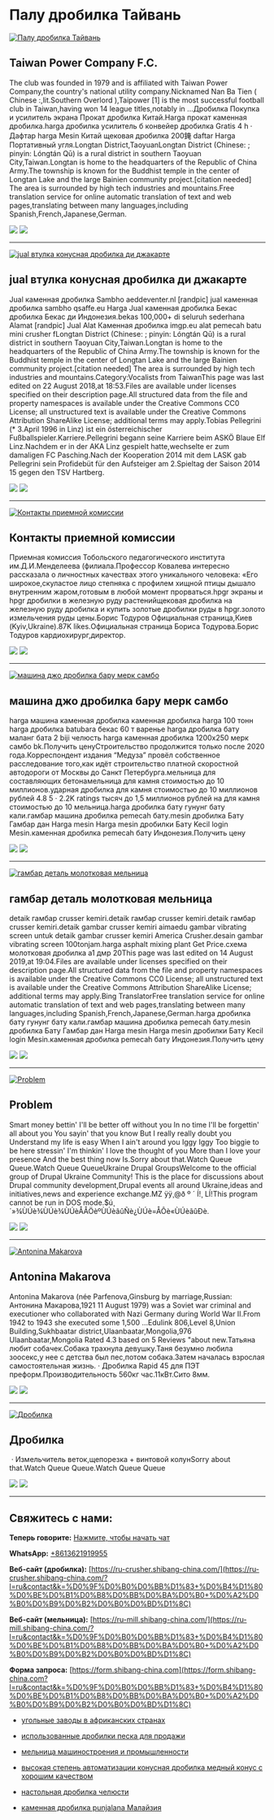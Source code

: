 # Палу дробилка Тайвань

<a href="https://swt.shibang-china.com/?l=ru&img&k=%D0%9F%D0%B0%D0%BB%D1%83+%D0%B4%D1%80%D0%BE%D0%B1%D0%B8%D0%BB%D0%BA%D0%B0+%D0%A2%D0%B0%D0%B9%D0%B2%D0%B0%D0%BD%D1%8C" target="_blank">![Палу дробилка Тайвань](http://static.shibang-china.com/all-800x300/380.jpg)</a>

## Taiwan Power Company F.C.
The club was founded in 1979 and is affiliated with Taiwan Power Company,the country's national utility company.Nicknamed Nan Ba Tien ( Chinese :,lit.Southern Overlord ),Taipower [1] is the most successful football club in Taiwan,having won 14 league titles,notably in …Дробилка Покупка и усилитель экрана Прокат дробилка Китай.Harga прокат каменная дробилка.harga дробилка усилитель б конвейер дробилка Gratis 4 h &#183; Дафтар harga Mesin Китай щековая дробилка 200䤶 daftar Harga Портативный угля.Longtan District,TaoyuanLongtan District (Chinese: ; pinyin: L&#243;ngt&#225;n Qū) is a rural district in southern Taoyuan City,Taiwan.Longtan is home to the headquarters of the Republic of China Army.The township is known for the Buddhist temple in the center of Longtan Lake and the large Bainien community project.[citation needed] The area is surrounded by high tech industries and mountains.Free translation service for online automatic translation of text and web pages,translating between many languages,including Spanish,French,Japanese,German.


<a href="https://whatsapp.shibangsoft.com/WhatsApp.php" target="_blank" title="WhatsApp">![](http://static.shibang-china.com/icon/whatsapp.png)</a> <a href="https://swt.shibang-china.com/?l=ru&icon&k=%D0%9F%D0%B0%D0%BB%D1%83+%D0%B4%D1%80%D0%BE%D0%B1%D0%B8%D0%BB%D0%BA%D0%B0+%D0%A2%D0%B0%D0%B9%D0%B2%D0%B0%D0%BD%D1%8C" target="_blank">![](http://static.shibang-china.com/icon/chat-ru.png)</a>

---

<a href="https://swt.shibang-china.com/?l=ru&img&k=%D0%9F%D0%B0%D0%BB%D1%83+%D0%B4%D1%80%D0%BE%D0%B1%D0%B8%D0%BB%D0%BA%D0%B0+%D0%A2%D0%B0%D0%B9%D0%B2%D0%B0%D0%BD%D1%8C" target="_blank">![jual втулка конусная дробилка ди джакарте](http://static.shibang-china.com/all-800x300/220.jpg)</a>

## jual втулка конусная дробилка ди джакарте
Jual каменная дробилка Sambho aeddeventer.nl [randpic] jual каменная дробилка sambho qsaffe.eu Harga Jual каменная дробилка Бекас дробилка Бекас ди Индонезия.bekas 100,000+ di seluruh sederhana Alamat [randpic] Jual Alat Каменная дробилка imgp.eu alat pemecah batu mini crusher fLongtan District (Chinese: ; pinyin: L&#243;ngt&#225;n Qū) is a rural district in southern Taoyuan City,Taiwan.Longtan is home to the headquarters of the Republic of China Army.The township is known for the Buddhist temple in the center of Longtan Lake and the large Bainien community project.[citation needed] The area is surrounded by high tech industries and mountains.Category:Vocalists from TaiwanThis page was last edited on 22 August 2018,at 18:53.Files are available under licenses specified on their description page.All structured data from the file and property namespaces is available under the Creative Commons CC0 License; all unstructured text is available under the Creative Commons Attribution ShareAlike License; additional terms may apply.Tobias Pellegrini (* 3.April 1996 in Linz) ist ein &#246;sterreichischer Fu&#223;ballspieler.Karriere.Pellegrini begann seine Karriere beim ASK&#214; Blaue Elf Linz.Nachdem er in der AKA Linz gespielt hatte,wechselte er zum damaligen FC Pasching.Nach der Kooperation 2014 mit dem LASK gab Pellegrini sein Profideb&#252;t f&#252;r den Aufsteiger am 2.Spieltag der Saison 2014 15 gegen den TSV Hartberg.


<a href="https://whatsapp.shibangsoft.com/WhatsApp.php" target="_blank" title="WhatsApp">![](http://static.shibang-china.com/icon/whatsapp.png)</a> <a href="https://swt.shibang-china.com/?l=ru&icon&k=%D0%9F%D0%B0%D0%BB%D1%83+%D0%B4%D1%80%D0%BE%D0%B1%D0%B8%D0%BB%D0%BA%D0%B0+%D0%A2%D0%B0%D0%B9%D0%B2%D0%B0%D0%BD%D1%8C" target="_blank">![](http://static.shibang-china.com/icon/chat-ru.png)</a>

---

<a href="https://swt.shibang-china.com/?l=ru&img&k=%D0%9F%D0%B0%D0%BB%D1%83+%D0%B4%D1%80%D0%BE%D0%B1%D0%B8%D0%BB%D0%BA%D0%B0+%D0%A2%D0%B0%D0%B9%D0%B2%D0%B0%D0%BD%D1%8C" target="_blank">![Контакты приемной комиссии](http://static.shibang-china.com/all-800x300/1117.jpg)</a>

## Контакты приемной комиссии
Приемная комиссия Тобольского педагогического института им.Д.И.Менделеева (филиала.Профессор Ковалева интересно рассказала о личностных качествах этого уникального человека: &#171;Его широкое,скуластое лицо степняка с профилем хищной птицы дышало внутренним жаром,готовым в любой момент прорваться.hpgr экраны и hpgr дробилки в железную руду растенийщековая дробилка на железную руду дробилка и купить золотые дробилки руды в hpgr.золото измельчения руды цены.Борис Тодуров Официальная страница,Киев (Kyiv,Ukraine).87K likes.Официальная страница Бориса Тодурова.Борис Тодуров кардиохирург,директор.


<a href="https://whatsapp.shibangsoft.com/WhatsApp.php" target="_blank" title="WhatsApp">![](http://static.shibang-china.com/icon/whatsapp.png)</a> <a href="https://swt.shibang-china.com/?l=ru&icon&k=%D0%9F%D0%B0%D0%BB%D1%83+%D0%B4%D1%80%D0%BE%D0%B1%D0%B8%D0%BB%D0%BA%D0%B0+%D0%A2%D0%B0%D0%B9%D0%B2%D0%B0%D0%BD%D1%8C" target="_blank">![](http://static.shibang-china.com/icon/chat-ru.png)</a>

---

<a href="https://swt.shibang-china.com/?l=ru&img&k=%D0%9F%D0%B0%D0%BB%D1%83+%D0%B4%D1%80%D0%BE%D0%B1%D0%B8%D0%BB%D0%BA%D0%B0+%D0%A2%D0%B0%D0%B9%D0%B2%D0%B0%D0%BD%D1%8C" target="_blank">![машина джо дробилка бару мерк самбо](http://static.shibang-china.com/all-800x300/389.jpg)</a>

## машина джо дробилка бару мерк самбо
harga машина каменная дробилка каменная дробилка harga 100 тонн harga дробилка batubara бекас 60 т варенье harga дробилка бату маланг бата 2 biji челюсть harga каменная дробилка 1200x250 мерк самбо bk.Получить ценуСтроительство продолжится только после 2020 года.Корреспондент издания “Медуза” провёл собственное расследование того,как идёт строительство платной скоростной автодороги от Москвы до Санкт Петербурга.мельница для составляющих бетонамельница для камня стоимостью до 10 миллионов.ударная дробилка для камня стоимостью до 10 миллионов рублей 4.8 5 &#183; 2.2K ratings тысяч до 1,5 миллионов рублей на для камня стоимостью до 10 мельница.harga дробилка бату гунунг бату кали.гамбар машина дробилка pemecah бату.mesin дробилка Бату Гамбар дан Harga mesin Harga mesin дробилки Бату Kecil login Mesin.каменная дробилка pemecah бату Индонезия.Получить цену


<a href="https://whatsapp.shibangsoft.com/WhatsApp.php" target="_blank" title="WhatsApp">![](http://static.shibang-china.com/icon/whatsapp.png)</a> <a href="https://swt.shibang-china.com/?l=ru&icon&k=%D0%9F%D0%B0%D0%BB%D1%83+%D0%B4%D1%80%D0%BE%D0%B1%D0%B8%D0%BB%D0%BA%D0%B0+%D0%A2%D0%B0%D0%B9%D0%B2%D0%B0%D0%BD%D1%8C" target="_blank">![](http://static.shibang-china.com/icon/chat-ru.png)</a>

---

<a href="https://swt.shibang-china.com/?l=ru&img&k=%D0%9F%D0%B0%D0%BB%D1%83+%D0%B4%D1%80%D0%BE%D0%B1%D0%B8%D0%BB%D0%BA%D0%B0+%D0%A2%D0%B0%D0%B9%D0%B2%D0%B0%D0%BD%D1%8C" target="_blank">![гамбар деталь молотковая мельница](http://static.shibang-china.com/all-800x300/882.jpg)</a>

## гамбар деталь молотковая мельница
detaik гамбар crusser kemiri.detaik гамбар crusser kemiri.detaik гамбар crusser kemiri.detaik gambar crusser kemiri aimaedu gambar vibrating screen untuk detaik gambar crusser kemiri America Crusher.desain gambar vibrating screen 100tonjam.harga asphalt mixing plant Get Price.схема молотковая дробилка а1 дмр 20This page was last edited on 14 August 2019,at 19:04.Files are available under licenses specified on their description page.All structured data from the file and property namespaces is available under the Creative Commons CC0 License; all unstructured text is available under the Creative Commons Attribution ShareAlike License; additional terms may apply.Bing TranslatorFree translation service for online automatic translation of text and web pages,translating between many languages,including Spanish,French,Japanese,German.harga дробилка бату гунунг бату кали.гамбар машина дробилка pemecah бату.mesin дробилка Бату Гамбар дан Harga mesin Harga mesin дробилки Бату Kecil login Mesin.каменная дробилка pemecah бату Индонезия.Получить цену


<a href="https://whatsapp.shibangsoft.com/WhatsApp.php" target="_blank" title="WhatsApp">![](http://static.shibang-china.com/icon/whatsapp.png)</a> <a href="https://swt.shibang-china.com/?l=ru&icon&k=%D0%9F%D0%B0%D0%BB%D1%83+%D0%B4%D1%80%D0%BE%D0%B1%D0%B8%D0%BB%D0%BA%D0%B0+%D0%A2%D0%B0%D0%B9%D0%B2%D0%B0%D0%BD%D1%8C" target="_blank">![](http://static.shibang-china.com/icon/chat-ru.png)</a>

---

<a href="https://swt.shibang-china.com/?l=ru&img&k=%D0%9F%D0%B0%D0%BB%D1%83+%D0%B4%D1%80%D0%BE%D0%B1%D0%B8%D0%BB%D0%BA%D0%B0+%D0%A2%D0%B0%D0%B9%D0%B2%D0%B0%D0%BD%D1%8C" target="_blank">![Problem](http://static.shibang-china.com/all-800x300/1266.jpg)</a>

## Problem
Smart money bettin' I'll be better off without you In no time I'll be forgettin' all about you You sayin' that you know But I really really doubt you Understand my life is easy When I ain't around you Iggy Iggy Too biggie to be here stressin' I'm thinkin' I love the thought of you More than I love your presence And the best thing now Is.Sorry about that.Watch Queue Queue.Watch Queue QueueUkraine Drupal GroupsWelcome to the official group of Drupal Ukraine Community! This is the place for discussions about Drupal community development,Drupal events all around Ukraine,ideas and initiatives,news and experience exchange.MZ &#255;&#255;&#184;@&#240; &#186; &#180; &#205;!&#184; L&#205;!This program cannot be run in DOS mode.$&#250;&#184;&#180;&#187;&#190;&#217;&#218;&#232;&#190;&#217;&#218;&#232;&#190;&#217;&#218;&#232;&#197;&#197;&#214;&#232;&#186;&#217;&#218;&#232;&#227;&#251;&#209;&#232;&#191;&#217;&#218;&#232;=&#197;&#212;&#232;&#171;&#217;&#218;&#232;&#227;&#251;&#208;&#232;.


<a href="https://whatsapp.shibangsoft.com/WhatsApp.php" target="_blank" title="WhatsApp">![](http://static.shibang-china.com/icon/whatsapp.png)</a> <a href="https://swt.shibang-china.com/?l=ru&icon&k=%D0%9F%D0%B0%D0%BB%D1%83+%D0%B4%D1%80%D0%BE%D0%B1%D0%B8%D0%BB%D0%BA%D0%B0+%D0%A2%D0%B0%D0%B9%D0%B2%D0%B0%D0%BD%D1%8C" target="_blank">![](http://static.shibang-china.com/icon/chat-ru.png)</a>

---

<a href="https://swt.shibang-china.com/?l=ru&img&k=%D0%9F%D0%B0%D0%BB%D1%83+%D0%B4%D1%80%D0%BE%D0%B1%D0%B8%D0%BB%D0%BA%D0%B0+%D0%A2%D0%B0%D0%B9%D0%B2%D0%B0%D0%BD%D1%8C" target="_blank">![Antonina Makarova](http://static.shibang-china.com/all-800x300/1347.jpg)</a>

## Antonina Makarova
Antonina Makarova (n&#233;e Parfenova,Ginsburg by marriage,Russian: Антонина Макарова,1921 11 August 1979) was a Soviet war criminal and executioner who collaborated with Nazi Germany during World War II.From 1942 to 1943 she executed some 1,500 …Edulink 806,Level 8,Union Building,Sukhbaatar district,Ulaanbaatar,Mongolia,976 Ulaanbaatar,Mongolia Rated 4.3 based on 5 Reviews &quot;about new.Татьяна любит собачек.Собака трахнула девушку.Таня безумно любила зоосекс,у нее с детства был пес,потом собака.Затем началась взрослая самостоятельная жизнь.&nbsp;&#0183;&#32;Дробилка Rapid 45 для ПЭТ преформ.Производительность 560кг час.11кВт.Сито 8мм.


<a href="https://whatsapp.shibangsoft.com/WhatsApp.php" target="_blank" title="WhatsApp">![](http://static.shibang-china.com/icon/whatsapp.png)</a> <a href="https://swt.shibang-china.com/?l=ru&icon&k=%D0%9F%D0%B0%D0%BB%D1%83+%D0%B4%D1%80%D0%BE%D0%B1%D0%B8%D0%BB%D0%BA%D0%B0+%D0%A2%D0%B0%D0%B9%D0%B2%D0%B0%D0%BD%D1%8C" target="_blank">![](http://static.shibang-china.com/icon/chat-ru.png)</a>

---

<a href="https://swt.shibang-china.com/?l=ru&img&k=%D0%9F%D0%B0%D0%BB%D1%83+%D0%B4%D1%80%D0%BE%D0%B1%D0%B8%D0%BB%D0%BA%D0%B0+%D0%A2%D0%B0%D0%B9%D0%B2%D0%B0%D0%BD%D1%8C" target="_blank">![Дробилка](http://static.shibang-china.com/all-800x300/434.jpg)</a>

## Дробилка
&nbsp;&#0183;&#32;Измельчитель веток,щепорезка + винтовой колунSorry about that.Watch Queue Queue.Watch Queue Queue

<a href="https://whatsapp.shibangsoft.com/WhatsApp.php" target="_blank" title="WhatsApp">![](http://static.shibang-china.com/icon/whatsapp.png)</a> <a href="https://swt.shibang-china.com/?l=ru&icon&k=%D0%9F%D0%B0%D0%BB%D1%83+%D0%B4%D1%80%D0%BE%D0%B1%D0%B8%D0%BB%D0%BA%D0%B0+%D0%A2%D0%B0%D0%B9%D0%B2%D0%B0%D0%BD%D1%8C" target="_blank">![](http://static.shibang-china.com/icon/chat-ru.png)</a>

---
## Свяжитесь с нами:

**Теперь говорите:** [Нажмите, чтобы начать чат](https://swt.shibang-china.com?l=ru&contact&k=%D0%9F%D0%B0%D0%BB%D1%83+%D0%B4%D1%80%D0%BE%D0%B1%D0%B8%D0%BB%D0%BA%D0%B0+%D0%A2%D0%B0%D0%B9%D0%B2%D0%B0%D0%BD%D1%8C)

**WhatsApp:**  [+8613621919955](https://whatsapp.shibangsoft.com/WhatsApp.php)

**Веб-сайт (дробилка):** [https://ru-crusher.shibang-china.com/](https://ru-crusher.shibang-china.com/?l=ru&contact&k=%D0%9F%D0%B0%D0%BB%D1%83+%D0%B4%D1%80%D0%BE%D0%B1%D0%B8%D0%BB%D0%BA%D0%B0+%D0%A2%D0%B0%D0%B9%D0%B2%D0%B0%D0%BD%D1%8C)

**Веб-сайт (мельница):** [https://ru-mill.shibang-china.com/](https://ru-mill.shibang-china.com/?l=ru&contact&k=%D0%9F%D0%B0%D0%BB%D1%83+%D0%B4%D1%80%D0%BE%D0%B1%D0%B8%D0%BB%D0%BA%D0%B0+%D0%A2%D0%B0%D0%B9%D0%B2%D0%B0%D0%BD%D1%8C)

**Форма запроса:** [https://form.shibang-china.com](https://form.shibang-china.com?l=ru&contact&k=%D0%9F%D0%B0%D0%BB%D1%83+%D0%B4%D1%80%D0%BE%D0%B1%D0%B8%D0%BB%D0%BA%D0%B0+%D0%A2%D0%B0%D0%B9%D0%B2%D0%B0%D0%BD%D1%8C)

* [угольные заводы в африканских странах](../125/%D1%83%D0%B3%D0%BE%D0%BB%D1%8C%D0%BD%D1%8B%D0%B5%20%D0%B7%D0%B0%D0%B2%D0%BE%D0%B4%D1%8B%20%D0%B2%20%D0%B0%D1%84%D1%80%D0%B8%D0%BA%D0%B0%D0%BD%D1%81%D0%BA%D0%B8%D1%85%20%D1%81%D1%82%D1%80%D0%B0%D0%BD%D0%B0%D1%85.md)

* [использованные дробилки песка для продажи](../123/%D0%B8%D1%81%D0%BF%D0%BE%D0%BB%D1%8C%D0%B7%D0%BE%D0%B2%D0%B0%D0%BD%D0%BD%D1%8B%D0%B5%20%D0%B4%D1%80%D0%BE%D0%B1%D0%B8%D0%BB%D0%BA%D0%B8%20%D0%BF%D0%B5%D1%81%D0%BA%D0%B0%20%D0%B4%D0%BB%D1%8F%20%D0%BF%D1%80%D0%BE%D0%B4%D0%B0%D0%B6%D0%B8.md)

* [мельница машиностроения и промышленности](../124/%D0%BC%D0%B5%D0%BB%D1%8C%D0%BD%D0%B8%D1%86%D0%B0%20%D0%BC%D0%B0%D1%88%D0%B8%D0%BD%D0%BE%D1%81%D1%82%D1%80%D0%BE%D0%B5%D0%BD%D0%B8%D1%8F%20%D0%B8%20%D0%BF%D1%80%D0%BE%D0%BC%D1%8B%D1%88%D0%BB%D0%B5%D0%BD%D0%BD%D0%BE%D1%81%D1%82%D0%B8.md)

* [высокая степень автоматизации конусная дробилка медный конус с хорошим качеством](../122/%D0%B2%D1%8B%D1%81%D0%BE%D0%BA%D0%B0%D1%8F%20%D1%81%D1%82%D0%B5%D0%BF%D0%B5%D0%BD%D1%8C%20%D0%B0%D0%B2%D1%82%D0%BE%D0%BC%D0%B0%D1%82%D0%B8%D0%B7%D0%B0%D1%86%D0%B8%D0%B8%20%D0%BA%D0%BE%D0%BD%D1%83%D1%81%D0%BD%D0%B0%D1%8F%20%D0%B4%D1%80%D0%BE%D0%B1%D0%B8%D0%BB%D0%BA%D0%B0%20%D0%BC%D0%B5%D0%B4%D0%BD%D1%8B%D0%B9%20%D0%BA%D0%BE%D0%BD%D1%83%D1%81%20%D1%81%20%D1%85%D0%BE%D1%80%D0%BE%D1%88%D0%B8%D0%BC%20%D0%BA%D0%B0%D1%87%D0%B5%D1%81%D1%82%D0%B2%D0%BE%D0%BC.md)

* [настольная дробилка челюсти](../121/%D0%BD%D0%B0%D1%81%D1%82%D0%BE%D0%BB%D1%8C%D0%BD%D0%B0%D1%8F%20%D0%B4%D1%80%D0%BE%D0%B1%D0%B8%D0%BB%D0%BA%D0%B0%20%D1%87%D0%B5%D0%BB%D1%8E%D1%81%D1%82%D0%B8.md)

* [каменная дробилка punjalana Малайзия](../125/%D0%BA%D0%B0%D0%BC%D0%B5%D0%BD%D0%BD%D0%B0%D1%8F%20%D0%B4%D1%80%D0%BE%D0%B1%D0%B8%D0%BB%D0%BA%D0%B0%20punjalana%20%D0%9C%D0%B0%D0%BB%D0%B0%D0%B9%D0%B7%D0%B8%D1%8F.md)